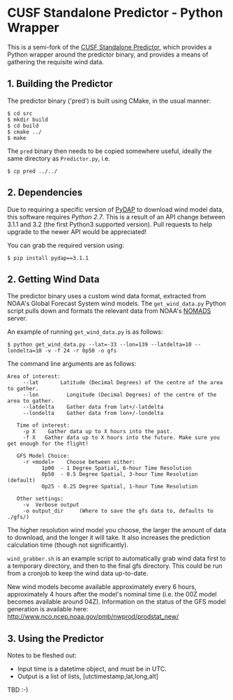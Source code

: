 # CUSF Standalone Predictor - Python Wrapper
This is a semi-fork of the [CUSF Standalone Predictor](https://github.com/jonsowman/cusf-standalone-predictor/), which provides a Python wrapper around the predictor binary, and provides a means of gathering the requisite wind data.


## 1. Building the Predictor
The predictor binary ('pred') is built using CMake, in the usual manner:

```
$ cd src
$ mkdir build
$ cd build
$ cmake ../
$ make
```

The `pred` binary then needs to be copied somewhere useful, ideally the same directory as `Predictor.py`, i.e.
```
$ cp pred ../../
```

## 2. Dependencies
Due to requiring a specific version of [PyDAP](https://github.com/pydap/pydap) to download wind model data, this software requires *Python 2.7*. This is a result of an API change between 3.1.1 and 3.2 (the first Python3 supported version). Pull requests to help upgrade to the newer API would be appreciated!

You can grab the required version using:
```
$ pip install pydap==3.1.1
```

## 2. Getting Wind Data
The predictor binary uses a custom wind data format, extracted from NOAA's Global Forecast System wind models. The `get_wind_data.py` Python script pulls down and formats the relevant data from NOAA's [NOMADS](http://nomads.ncep.noaa.gov) server.

An example of running `get_wind_data.py` is as follows:
```
$ python get_wind_data.py --lat=-33 --lon=139 --latdelta=10 --londelta=10 -v -f 24 -r 0p50 -o gfs
```
The command line arguments are as follows:
```
Area of interest:
     --lat       Latitude (Decimal Degrees) of the centre of the area to gather.
     --lon         Longitude (Decimal Degrees) of the centre of the area to gather.
     --latdelta    Gather data from lat+/-latdelta
     --londelta    Gather data from lon+/-londelta

   Time of interest:
     -p X    Gather data up to X hours into the past. 
     -f X   Gather data up to X hours into the future. Make sure you get enough for the flight!   
   
   GFS Model Choice:
     -r <model>    Choose between either:
           1p00  - 1 Degree Spatial, 6-hour Time Resolution
           0p50  - 0.5 Degree Spatial, 3-hour Time Resolution (default)
           0p25 - 0.25 Degree Spatial, 1-hour Time Resolution

   Other settings:
     -v  Verbose output
     -o output_dir     (Where to save the gfs data to, defaults to ./gfs/)
```

The higher resolution wind model you choose, the larger the amount of data to download, and the longer it will take. It also increases the prediction calculation time (though not significantly).

`wind_grabber.sh` is an example script to automatically grab wind data first to a temporary directory, and then to the final gfs directory. This could be run from a cronjob to keep the wind data up-to-date.

New wind models become available approximately every 6 hours, approximately 4 hours after the model's nominal time (i.e. the 00Z model becomes available around 04Z). Information on the status of the GFS model generation is available here: http://www.nco.ncep.noaa.gov/pmb/nwprod/prodstat_new/

## 3. Using the Predictor

Notes to be fleshed out:
* Input time is a datetime object, and must be in UTC.
* Output is a list of lists, [utctimestamp,lat,long,alt]

TBD :-)


